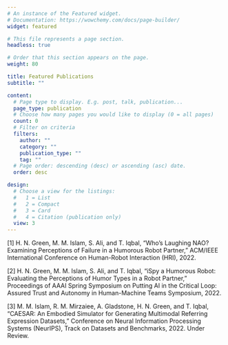 ```yaml
---
# An instance of the Featured widget.
# Documentation: https://wowchemy.com/docs/page-builder/
widget: featured

# This file represents a page section.
headless: true

# Order that this section appears on the page.
weight: 80

title: Featured Publications
subtitle: ""

content:
  # Page type to display. E.g. post, talk, publication...
  page_type: publication
  # Choose how many pages you would like to display (0 = all pages)
  count: 0
  # Filter on criteria
  filters:
    author: ""
    category: ""
    publication_type: ""
    tag: ""
  # Page order: descending (desc) or ascending (asc) date.
  order: desc

design:
  # Choose a view for the listings:
  #   1 = List
  #   2 = Compact
  #   3 = Card
  #   4 = Citation (publication only)
  view: 3
---
```

[1] H. N. Green, M. M. Islam, S. Ali, and T. Iqbal, “Who’s Laughing NAO? Examining Perceptions of Failure in a Humorous Robot Partner,” ACM/IEEE International Conference on Human-Robot Interaction (HRI), 2022.

[2] H. N. Green, M. M. Islam, S. Ali, and T. Iqbal, “iSpy a Humorous Robot: Evaluating the Perceptions of Humor Types in a Robot Partner,” Proceedings of AAAI Spring Symposium on Putting AI in the Critical Loop: Assured Trust and Autonomy in Human-Machine Teams Symposium, 2022.

[3] M. M. Islam, R. M. Mirzaiee, A. Gladstone, H. N. Green, and T. Iqbal, “CAESAR: An Embodied Simulator for Generating Multimodal Referring Expression Datasets,” Conference on Neural Information Processing Systems (NeurIPS), Track on Datasets and Benchmarks, 2022. Under Review.

